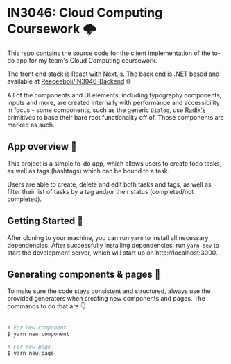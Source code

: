 # IN3046: Cloud Computing Coursework :cloud_with_lightning:

This repo contains the source code for the client implementation of the to-do app for my team's Cloud Computing coursework.

The front end stack is React with Next.js. The back end is .NET based and available at [Reeceeboii/IN3046-Backend](https://github.com/Reeceeboii/IN3046-Backend) :globe_with_meridians:

All of the components and UI elements, including typography components, inputs and more, are created internally with performance and accessibility in focus - some components, such as the generic `Dialog`, use [Radix's](https://www.radix-ui.com) primitives to base their bare root functionality off of. Those components are marked as such.

## App overview :calling:

This project is a simple to-do app, which allows users to create todo tasks, as well as tags (hashtags) which can be bound to a task.

Users are able to create, delete and edit both tasks and tags, as well as filter their list of tasks by a tag and/or their status (completed/not completed).

## Getting Started :horse_racing:

After cloning to your machine, you can run `yarn` to install all necessary dependencies. After successfully installing dependencies, run `yarn dev` to start the development server, which will start up on http://localhost:3000.

## Generating components & pages :seedling:

To make sure the code stays consistent and structured, always use the provided generators when creating new components and pages. The commands to do that are :point_down:

```bash

# For new component
$ yarn new:component

# For new page
$ yarn new:page
```

